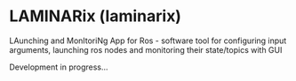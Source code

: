 # LAMINARix (laminarix)

LAunching and MonItoriNg App for Ros - software tool for configuring input arguments, launching ros nodes and monitoring
their state/topics with GUI

Development in progress...
